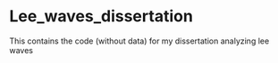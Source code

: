 # Lee_waves_dissertation
This contains the code (without data) for my dissertation analyzing lee waves
